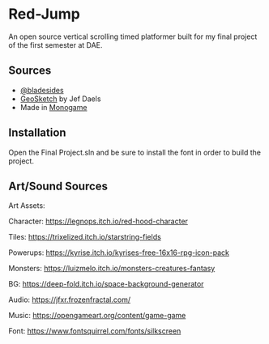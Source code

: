 # Red-Jump
 An open source vertical scrolling timed platformer built for my final project of the first semester at DAE.

## Sources

- [@bladesides](https://github.com/BladeSides)
- [GeoSketch](https://www.nuget.org/packages/GeoSketch/1.9.0) by Jef Daels
- Made in [Monogame](https://www.monogame.net/)

## Installation

Open the Final Project.sln and be sure to install the font in order to build the project.

## Art/Sound Sources

Art Assets:

Character:
https://legnops.itch.io/red-hood-character

Tiles:
https://trixelized.itch.io/starstring-fields

Powerups:
https://kyrise.itch.io/kyrises-free-16x16-rpg-icon-pack

Monsters:
https://luizmelo.itch.io/monsters-creatures-fantasy

BG:
https://deep-fold.itch.io/space-background-generator

Audio:
https://jfxr.frozenfractal.com/

Music:
https://opengameart.org/content/game-game

Font:
https://www.fontsquirrel.com/fonts/silkscreen

    
